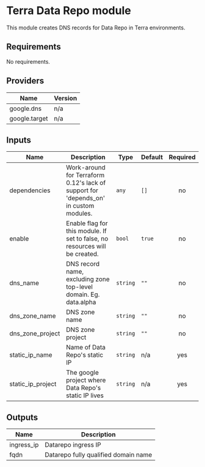 # Terra Data Repo module

This module creates DNS records for Data Repo in Terra environments.

## Requirements

No requirements.

## Providers

| Name | Version |
|------|---------|
| google.dns | n/a |
| google.target | n/a |

## Inputs

| Name | Description | Type | Default | Required |
|------|-------------|------|---------|:--------:|
| dependencies | Work-around for Terraform 0.12's lack of support for 'depends\_on' in custom modules. | `any` | `[]` | no |
| enable | Enable flag for this module. If set to false, no resources will be created. | `bool` | `true` | no |
| dns\_name | DNS record name, excluding zone top-level domain. Eg. data.alpha | `string` | `""` | no |
| dns\_zone\_name | DNS zone name | `string` | `""` | no |
| dns\_zone\_project | DNS zone project | `string` | `""` | no |
| static\_ip\_name | Name of Data Repo's static IP | `string` | n/a | yes |
| static\_ip\_project | The google project where Data Repo's static IP lives | `string` | n/a | yes |

## Outputs

| Name | Description |
|------|-------------|
| ingress\_ip | Datarepo ingress IP |
| fqdn | Datarepo fully qualified domain name |

